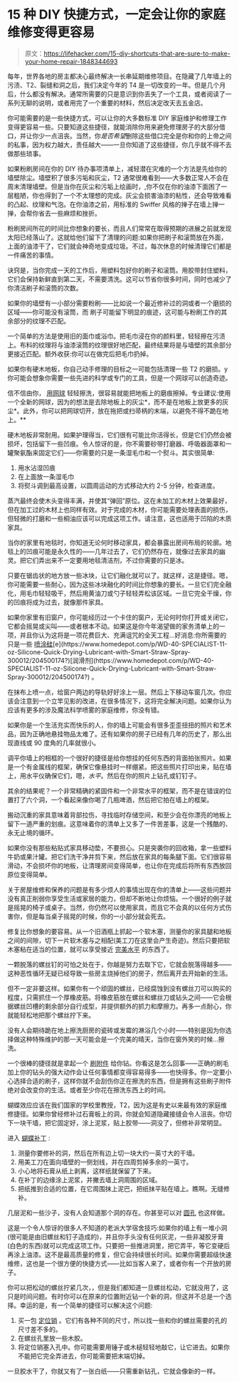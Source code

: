 # 15 种 DIY 快捷方式，一定会让你的家庭维修变得更容易

> 原文：<https://lifehacker.com/15-diy-shortcuts-that-are-sure-to-make-your-home-repair-1848344693>

每年，世界各地的房主都决心最终解决一长串延期维修项目。在隐藏了几年墙上的污渍、T2、裂缝和洞之后，我们决定今年的 T4 是一切改变的一年。但是几个月后，什么都没有解决。通常所需要的只是意识到你丢失了一个工具，或者阅读了一系列无聊的说明，或者用完了一个重要的材料，然后决定改天去五金店。

你可能需要的是一些快捷方式，可以让你的大多数标准 DIY 家庭维护和修理工作变得更容易一些。只要知道这些捷径，就能消除你用来避免修理房子的大部分借口，并让你少一点沮丧。当然，你*是否希望*删除这些借口完全是你和你的上帝之间的私事，因为权力越大，责任越大——一旦你知道了这些捷径，你几乎就不得不去做那些琐事。

如果粉刷房间在你的 DIY 待办事项清单上，减轻潜在灾难的一个方法是先给你的墙壁除尘。墙壁积了很多污垢和灰尘，T2 通常很难看到——大多数正常人不会在周末清理墙壁。但是当你在灰尘和污垢上绘画时，,你不仅在你的油漆下面困了一层粗陋，你也得到了一个不太理想的完成。灰尘会损害油漆的粘性，还会导致难看的凸起、纹理和气泡。在你油漆之前，用标准的 Swiffer 风格的掸子在墙上掸一掸，会帮你省去一些麻烦和挫折。

粉刷房间所花的时间比你想象的要长，而且人们常常在取得预期的进展之前就发现太阳已经落山了。这就给他们留下了清理的问题:如果你把刷子和滚筒放在外面，上面的油漆干了，它们就会神奇地变成垃圾。不过，每次休息的时候清理它们都是一件痛苦的事情。

诀窍是，当你完成一天的工作后，用塑料包好你的刷子和滚筒。用胶带封住塑料，它们会保持新鲜直到第二天，不需要清洗。这可以节省你很多时间，同时也减少了你清洁刷子和滚筒的次数。

如果你的墙壁有一小部分需要粉刷——比如说一个最近修补过的洞或者一个磨损的区域——你可能没有滚筒，而 刷子可能留下明显的痕迹，这可能与粉刷工作的其余部分的纹理不匹配。

一个简单的方法是使用旧的面巾或浴巾。把毛巾浸在你的颜料里，轻轻擦在污渍上。布料的纹理将与油漆滚筒的纹理很好地匹配，最终结果将是与墙壁的其余部分更接近匹配。额外收获:你可以在做完后把毛巾扔掉。

如果你有硬木地板，你自己动手修理的目标之一可能包括清理一些 T2 的磨损。y 你可能会想象你需要一些先进的科学或专门的工具，但是一个网球可以创造奇迹。

信不信由你， [用网球](https://youtu.be/xWTDLfVzpg4) 轻轻擦洗，很容易就能把地板上的磨痕擦掉。专业建议:使用一个全新的网球，因为的想法是去除地板上的灰尘*，而不是在地板上放更多的灰尘*。此外，你可以把网球切开，放在拖把或扫帚柄的末端，以避免不得不跪在地上。**

硬木地板非常耐用。如果护理得当，它们很有可能比你活得长，但是它们仍然会被损坏，包括留下一些凹痕。令人惊讶的是，你不需要砂带打磨器、呼吸器面罩和一罐聚氨酯来固定它们——你需要的只是一条湿毛巾和一个熨斗。其实很简单:

1.  用水沾湿凹痕
2.  在上面放一条湿毛巾
3.  将熨斗调到最高设置，以圆周运动的方式移动大约 2-5 分钟，检查进度。

蒸汽最终会使木头变得丰满，并使其“弹回”原位。这在未加工的木材上效果最好，但在加工过的木材上也同样有效。对于完成的木材，你可能需要处理表面的损伤，但轻微的打磨和一些桐油应该可以完成这项工作。请注意，这也适用于凹陷的木质家具。

当你的家里有地毯时，你知道无论何时移动家具，都会暴露出房间布局的轮廓。地毯上的凹痕可能是永久性的——几年过去了，它们仍然存在，就像过去家具的幽灵。把它们弄出来不一定要用地毯清洁剂，不过你需要的只是冰。

只要在锯齿状的地方放一些冰块，让它们融化就可以了。就这样，这是捷径。嗯，你可能需要一些耐心，因为这些冰块融化的时间比你想象的要长。一旦它们完全融化，用毛巾轻轻吸干，然后用黄油刀或勺子轻轻弄松该区域。一旦它完全干燥，你的凹痕将成为过去，就像那件家具。

如果你家里有旧窗户，你可能经历过一个卡住的窗户，无论何时你打开或关闭它，它都会摇晃或尖叫——或者根本不动。如果这是你今年渴望做的家务清单上的一项，并且你认为这将是一项花费巨大、充满诅咒的全天工程...好消息:你所需要的只是一些 [喷涂硅](https://www.homedepot.com/p/WD-40-SPECIALIST-11-oz-Silicone-Quick-Drying-Lubricant-with-Smart-Straw-Spray-300012/204500174?)[e](https://www.homedepot.com/p/WD-40-SPECIALIST-11-oz-Silicone-Quick-Drying-Lubricant-with-Smart-Straw-Spray-300012/204500174?)[润滑剂](https://www.homedepot.com/p/WD-40-SPECIALIST-11-oz-Silicone-Quick-Drying-Lubricant-with-Smart-Straw-Spray-300012/204500174?) 。

在抹布上喷一点，给窗户两边的导轨好好涂上一层。然后上下移动车窗几次。你应该会注意到一个立竿见影的改进，在很多情况下，这将完全解决问题。如果你认为应该有更多的涉及魔法科学喷雾的家庭维修，你没有错。

如果你是一个生活充实而快乐的人，你的墙上可能会有很多歪歪扭扭的照片和艺术品，因为正确地悬挂物品太难了。还有如果你的房子已经有几年的历史了，那么出现直线或 90 度角的几率就很小。

调平你墙上的相框的一个很好的捷径是给你想挂的任何东西的背面拍张照片。如果是一个有金属线的框架，确保它像悬挂时一样绷紧。把这些照片打印出来，贴在墙上，用水平仪确保它们，嗯，*水平*。然后在你的照片上钻孔或钉钉子。

其余的结果呢？一个非常精确的紧固件和一个非常水平的框架，而不是在错误的位置打了六个洞，一个看起来像你喝了几瓶啤酒，然后把它拍在墙上的框架。

搬动沉重的家具意味着背部拉伤，寻找临时存储空间，和至少会在你漂亮的地板上留下一道严重的划痕。这意味着你的清单上又多了一件苦差事，这是一个残酷的、永无止境的循环。

如果你没有那些粘贴式家具移动垫，不要担心。只是突袭你的回收箱，拿一些塑料牛奶或果汁罐。把它们洗干净并剪下来，然后放在家具的每条腿下面。它们很容易滑动，不会损坏你的地板，让清理房间变得简单，也让你在完成后将所有东西放回原位变得简单。

关于房屋维修和保养的问题是有多少烦人的事情出现在你的清单上——这些问题并没有真正削弱你享受生活或家居的能力，但却不断地让你烦恼。一个很好的例子就是摇晃的椅子或桌子。当然，你仍然可以使用家具，而且它不会真的以任何方式伤害你，但是每当桌子摇晃的时候，你的一小部分就会死去。

修复比你想象的要容易。从一个旧酒瓶上抓起一个软木塞，测量你的家具腿和地板之间的间隙，切下一片软木塞与之相配(美工刀在这里会产生奇迹)。然后只要把软木塞粘在适当的位置，就可以享受接近 [完美水平](https://youtu.be/1M6C0f4L1d8?t=9) 的东西了。

一颗脱落的螺丝钉的可怕之处在于，你越是努力去取下它，它就会脱落得越多——这种恶性循环无疑已经导致一些房主烧掉他们的房子，然后离开去开始新的生活。

但不一定非要这样。如果你有一个顽固的螺丝，已经腐蚀到没有螺丝刀可以购买的程度，只需抓住一个厚橡皮筋。将橡皮筋放在螺丝和螺丝刀或钻头之间——它会根据螺丝凹槽的剩余部分自行成型，并提供额外的抓力和摩擦力。再多一点耐心，你就能轻松地把那个螺丝拧下来。

没有人会期待跪在地上擦洗厨房的瓷砖或发霉的淋浴几个小时——特别是因为你选择做这种特殊维护的那一天可能会是一个完美的晴天，当你在窗外笑的时候...擦洗。

一个很棒的捷径就是拿起一个 [刷附件](https://www.homedepot.com/p/RYOBI-Medium-Bristle-Brush-Multi-Purpose-Cleaning-Kit-2-Piece-A95MP1/311738442) 给你钻。你看这是怎么回事——正确的刷毛加上你的钻头的强大动作会让任何事情都变得容易得多——也快得多。你一定要小心选择合适的刷子，这样你就不会刮伤你正在擦洗的东西，但是拥有这些刷子附件绝对会改变你的生活。或者至少你花在擦洗东西上的时间。

蝴蝶效应应该在我们国家的学校里教授，T2，因为这是有史以来最有效的家庭维修捷径。如果你曾经修补过石膏板上的洞，你就会知道隐藏接缝会令人沮丧。你切下一块干墙，把它固定好，涂上泥浆，贴上胶带——洞没了，但修补非常明显。

进入 [蝴蝶补丁](https://www.youtube.com/watch?v=3zMq7VN5IV8) :

1.  测量你要修补的洞，然后在所有边上切一块大约一英寸大的干墙。
2.  用美工刀在面向墙壁的一侧划线，并在四周剪掉多余的一英寸。
3.  小心地将石膏从纸上剥离，这样纸就保留了下来。
4.  在补丁的边缘涂上泥浆，并撇去墙上洞周围的区域。
5.  把纸推到合适的位置，在它周围抹上泥巴，把纸抹平贴在墙上。瞧啊。无缝修补。

几层泥和一些沙子，没有人会知道那个洞的存在。你甚至可以对 [圆孔](https://youtu.be/ZpUGQpxWspc) 也这样做。

这是一个令人惊讶的很多人不知道的老派大学宿舍技巧:如果你的墙上有一堆小洞(很可能是由旧螺丝和钉子造成的)，并且你手头没有任何灰泥，一些非凝胶牙膏(白色的东西)就可以完成这项工作。只要把一些推进洞里，把它弄平，等它变硬后再涂上油漆。这不是最高质量的修复，但它会持续很长时间。如果你需要超级快速维修，这也是一个很方便的快捷方式——比如当客人来了，或者你有一个开放的房子。

你可以把松动的螺丝拧紧几次，，但是我们都知道一旦螺丝松动，它就没用了，这只是时间问题。有时你可以在原来的位置附近钻一个新的洞，但这并不总是一个选择。幸运的是，有一个简单的捷径可以解决这个问题:

1.  买一包 [定位销](https://www.homedepot.com/p/General-Tools-1-13-in-x-1-4-in-Fluted-Dowel-Pins-840014/202252099) 。它们有各种不同的尺寸，所以找一些和你的螺丝需要的孔的尺寸差不多的。
2.  在螺丝孔里放一些木胶。
3.  将定位销塞入孔中。你可能需要用锤子或木槌轻轻地敲它，让它进去。如果你不能把它完全弄进去，你可能需要把末端切掉。

一旦胶水干了，你就又有了一张白纸——只需重新钻孔，它就会像新的一样。